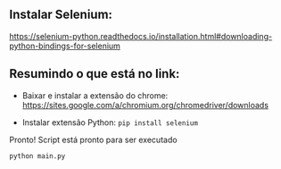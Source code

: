 ## Instalar Selenium:
<a>https://selenium-python.readthedocs.io/installation.html#downloading-python-bindings-for-selenium</a>

## Resumindo o que está no link:

- Baixar e instalar a extensão do chrome:
<a>https://sites.google.com/a/chromium.org/chromedriver/downloads</a>

- Instalar extensão Python:
`pip install selenium`

Pronto! Script está pronto para ser executado

`python main.py`
